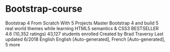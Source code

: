 # Bootstrap-course

Bootstrap 4 From Scratch With 5 Projects
Master Bootstrap 4 and build 5 real world themes while learning HTML5 semantics & CSS3
BESTSELLER
4.6 (10,352 ratings)
43,127 students enrolled
Created by Brad Traversy
Last updated 6/2018
 English
 English [Auto-generated], French [Auto-generated], 5 more
